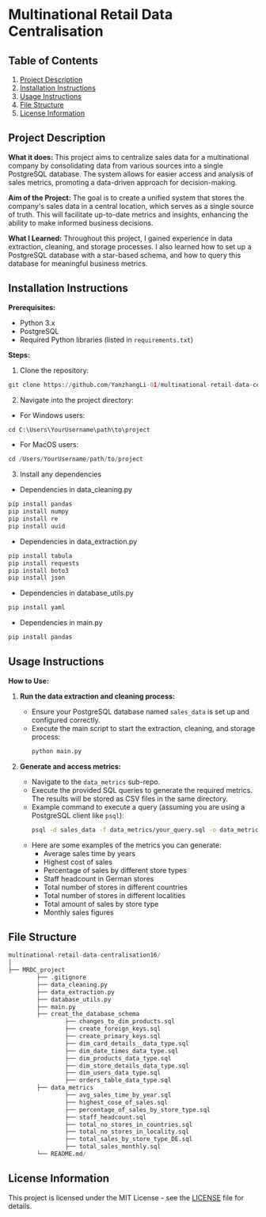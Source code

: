# Multinational Retail Data Centralisation

## Table of Contents

1. [Project Description](#project-description)
2. [Installation Instructions](#installation-instructions)
3. [Usage Instructions](#usage-instructions)
4. [File Structure](#file-structure)
5. [License Information](#license-information)

## Project Description

**What it does:**
This project aims to centralize sales data for a multinational company by consolidating data from various sources into a single PostgreSQL database. The system allows for easier access and analysis of sales metrics, promoting a data-driven approach for decision-making.

**Aim of the Project:**
The goal is to create a unified system that stores the company's sales data in a central location, which serves as a single source of truth. This will facilitate up-to-date metrics and insights, enhancing the ability to make informed business decisions.

**What I Learned:**
Throughout this project, I gained experience in data extraction, cleaning, and storage processes. I also learned how to set up a PostgreSQL database with a star-based schema, and how to query this database for meaningful business metrics.

## Installation Instructions

**Prerequisites:**
- Python 3.x
- PostgreSQL
- Required Python libraries (listed in `requirements.txt`)

**Steps:**
1. Clone the repository: 
```python
git clone https://github.com/YanzhangLi-01/multinational-retail-data-centralisation16.git
```

2. Navigate into the project directory:
- For Windows users:
```python
cd C:\Users\YourUsername\path\to\project
```
- For MacOS users:
```python
cd /Users/YourUsername/path/to/project
```
3. Install any dependencies
- Dependencies in data_cleaning.py
```python
pip install pandas
pip install numpy
pip install re
pip install uuid
```
- Dependencies in data_extraction.py
```python
pip install tabula
pip install requests
pip install boto3
pip install json
```
- Dependencies in database_utils.py
```python
pip install yaml
```
- Dependencies in main.py
```python
pip install pandas
```
## Usage Instructions
**How to Use:**

1. **Run the data extraction and cleaning process:**
   - Ensure your PostgreSQL database named `sales_data` is set up and configured correctly.
   - Execute the main script to start the extraction, cleaning, and storage process:
     ```bash
     python main.py
     ```

2. **Generate and access metrics:**
   - Navigate to the `data_metrics` sub-repo.
   - Execute the provided SQL queries to generate the required metrics. The results will be stored as CSV files in the same directory.
   - Example command to execute a query (assuming you are using a PostgreSQL client like `psql`):
     ```bash
     psql -d sales_data -f data_metrics/your_query.sql -o data_metrics/your_result.csv
     ```
   - Here are some examples of the metrics you can generate:
     - Average sales time by years
     - Highest cost of sales
     - Percentage of sales by different store types
     - Staff headcount in German stores
     - Total number of stores in different countries
     - Total number of stores in different localities
     - Total amount of sales by store type
     - Monthly sales figures
## File Structure
```python
multinational-retail-data-centralisation16/
│
├── MRDC_project
        ├── .gitignore
        ├── data_cleaning.py
        ├── data_extraction.py
        ├── database_utils.py
        ├── main.py
        ├── creat_the_database_schema
                ├── changes_to_dim_products.sql
                ├── create_foreign_keys.sql
                ├── create_primary_keys.sql
                ├── dim_card_details__data_type.sql
                ├── dim_date_times_data_type.sql
                ├── dim_products_data_type.sql
                ├── dim_store_details_data_type.sql
                ├── dim_users_data_type.sql
                ├── orders_table_data_type.sql
        ├── data_metrics
                ├── avg_sales_time_by_year.sql
                ├── highest_cose_of_sales.sql
                ├── percentage_of_sales_by_store_type.sql
                ├── staff_headcount.sql
                ├── total_no_stores_in_countries.sql
                ├── total_no_stores_in_locality.sql
                ├── total_sales_by_store_type_DE.sql
                ├── total_sales_monthly.sql
        └── README.md/
```
## License Information
This project is licensed under the MIT License - see the [LICENSE](https://github.com/git/git-scm.com/blob/main/MIT-LICENSE.txt)
 file for details.
